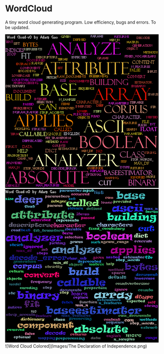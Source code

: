# WordCloud
A tiny word cloud generating program. Low efficiency, bugs and errors. To be updated.

![Word cloud Red](Images/WordCloud_Red.png)
![Word cloud Blue](Images/WordCloud_Blue.png)
![Word Cloud Colored](Images/The Declaration of Independence.png)
